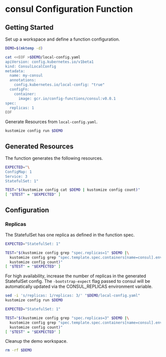 # consul Configuration Function

## Getting Started

Set up a workspace and define a function configuration.
<!-- @createFunctionConfig @test -->
```sh
DEMO=$(mktemp -d)

cat <<EOF >$DEMO/local-config.yaml
apiVersion: config.kubernetes.io/v1beta1
kind: ConsulLocalConfig
metadata:
  name: my-consul
  annotations:
    config.kubernetes.io/local-config: "true"
  configFn:
    container:
      image: gcr.io/config-functions/consul:v0.0.1
spec:
  replicas: 1
EOF
```

Generate Resources from `local-config.yaml`.
<!-- @generateInitialResources @test -->
```sh
kustomize config run $DEMO
```

## Generated Resources

The function generates the following resources.
<!-- @verifyResourceCounts @test -->
```sh
EXPECTED="\
ConfigMap: 1
Service: 3
StatefulSet: 1"

TEST="$(kustomize config cat $DEMO | kustomize config count)"
[ "$TEST" = "$EXPECTED" ]
```

## Configuration

### Replicas

The StatefulSet has one replica as defined in the function spec.
<!-- @verifyStatefulSetReplicas1 @test -->
```sh
EXPECTED="StatefulSet: 1"

TEST="$(kustomize config grep "spec.replicas=1" $DEMO |\
  kustomize config grep "spec.template.spec.containers[name=consul].env[name=CONSUL_REPLICAS].value=1" |\
  kustomize config count)"
[ "$TEST" = "$EXPECTED" ]
```

For high availability, increase the number of replicas in the generated
StatefulSet config. The `-bootstrap-expect` flag passed to consul will be
automatically updated via the CONSUL_REPLICAS environment variable.
<!-- @verifyStatefulSetReplicas3 @test -->
```sh
sed -i 's/replicas: 1/replicas: 3/' "$DEMO/local-config.yaml"
kustomize config run $DEMO

EXPECTED="StatefulSet: 1"

TEST="$(kustomize config grep "spec.replicas=3" $DEMO |\
  kustomize config grep "spec.template.spec.containers[name=consul].env[name=CONSUL_REPLICAS].value=3" |\
  kustomize config count)"
[ "$TEST" = "$EXPECTED" ]
```

Cleanup the demo workspace.
<!-- @cleanupWorkspace @test -->
```sh
rm -rf $DEMO
```
